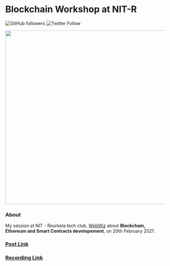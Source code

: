 # Blockchain Workshop at NIT-R


![GitHub followers](https://img.shields.io/github/followers/Bhard27?style=social)
![Twitter Follow](https://img.shields.io/twitter/follow/Bhard27?style=social)

<img src="https://raw.githubusercontent.com/Bhard27/Blockchain-workshop/main/Nitr-workshop.jpeg?token=AMFAV32N5DAGR2QHE74DABTAHAVLW" height=550 width = 550>

### About
My session at NIT - Rourkela tech club, [WebWiz](https://webwiznitr.xyz) about **Blockchain, Ethereum and Smart Contracts developement**, on 20th February 2021.


</details>

### [Post Link](https://www.instagram.com/p/CLYoKmClqH3/)

### [Recording Link](https://youtu.be/U2NeybpSbNA)
